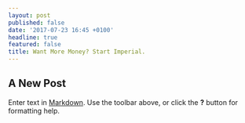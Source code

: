 ```yaml
---
layout: post
published: false
date: '2017-07-23 16:45 +0100'
headline: true
featured: false
title: Want More Money? Start Imperial.
---
```

## A New Post

Enter text in [Markdown](http://daringfireball.net/projects/markdown/). Use the toolbar above, or click the **?** button for formatting help.
